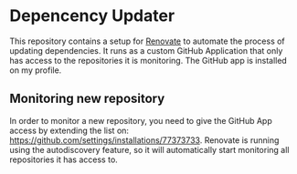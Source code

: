 # Depencency Updater

This repository contains a setup for [Renovate](https://docs.renovatebot.com/)
to automate the process of updating dependencies. It runs as a custom GitHub
Application that only has access to the repositories it is monitoring. The
GitHub app is installed on my profile.

## Monitoring new repository

In order to monitor a new repository, you need to give the GitHub App access by
extending the list on: <https://github.com/settings/installations/77373733>.
Renovate is running using the autodiscovery feature, so it will automatically
start monitoring all repositories it has access to.

